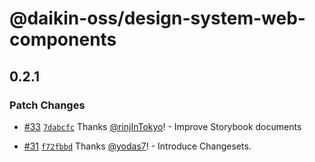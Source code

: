 # @daikin-oss/design-system-web-components

## 0.2.1

### Patch Changes

- [#33](https://github.com/dsv-rp/DDS/pull/33) [`7dabcfc`](https://github.com/dsv-rp/DDS/commit/7dabcfc08dd3bf9f7dbcc368e0afc25b878f53d0) Thanks [@rinjInTokyo](https://github.com/rinjInTokyo)! - Improve Storybook documents

- [#31](https://github.com/dsv-rp/DDS/pull/31) [`f72fbbd`](https://github.com/dsv-rp/DDS/commit/f72fbbd4791a0aad32fe9359ff30bc506d14afff) Thanks [@yodas7](https://github.com/yodas7)! - Introduce Changesets.
